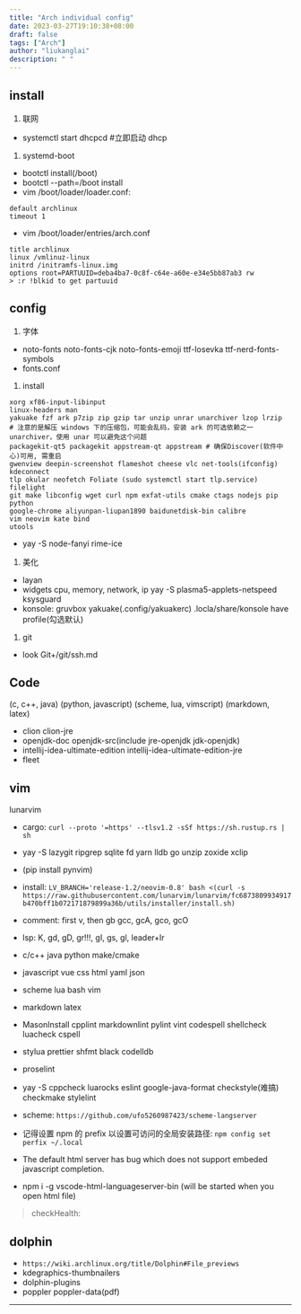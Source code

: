```yaml
---
title: "Arch individual config"
date: 2023-03-27T19:10:38+08:00
draft: false
tags: ["Arch"]
author: "liukanglai"
description: " "
---
```


## install

1. 联网

- systemctl start dhcpcd #立即启动 dhcp

1. systemd-boot

- bootctl install(/boot)
- bootctl --path=/boot install
- vim /boot/loader/loader.conf:

```text
default archlinux
timeout 1
```

- vim /boot/loader/entries/arch.conf

```text
title archlinux
linux /vmlinuz-linux
initrd /initramfs-linux.img
options root=PARTUUID=deba4ba7-0c8f-c64e-a60e-e34e5bb87ab3 rw
> :r !blkid to get partuuid
```

## config

1. 字体

- noto-fonts noto-fonts-cjk noto-fonts-emoji ttf-Iosevka ttf-nerd-fonts-symbols
- fonts.conf

1. install

```text
xorg xf86-input-libinput
linux-headers man
yakuake fzf ark p7zip zip gzip tar unzip unrar unarchiver lzop lrzip
# 注意的是解压 windows 下的压缩包，可能会乱码，安装 ark 的可选依赖之一 unarchiver，使用 unar 可以避免这个问题
packagekit-qt5 packagekit appstream-qt appstream # 确保Discover(软件中心)可用, 需重启
gwenview deepin-screenshot flameshot cheese vlc net-tools(ifconfig) kdeconnect
tlp okular neofetch Foliate (sudo systemctl start tlp.service) filelight
git make libconfig wget curl npm exfat-utils cmake ctags nodejs pip python
google-chrome aliyunpan-liupan1890 baidunetdisk-bin calibre
vim neovim kate bind
utools
```

- yay -S node-fanyi rime-ice

1. 美化

- layan
- widgets cpu, memory, network, ip yay -S plasma5-applets-netspeed ksysguard
- konsole: gruvbox yakuake(.config/yakuakerc) .locla/share/konsole have profile(勾选默认)

1. git

- look Git+/git/ssh.md

## Code

(c, c++, java)
(python, javascript)
(scheme, lua, vimscript)
(markdown, latex)

- clion clion-jre
- openjdk-doc openjdk-src(include jre-openjdk jdk-openjdk)
- intellij-idea-ultimate-edition intellij-idea-ultimate-edition-jre
- fleet

## vim

lunarvim

- cargo: `curl --proto '=https' --tlsv1.2 -sSf https://sh.rustup.rs | sh`
- yay -S lazygit ripgrep sqlite fd yarn lldb go unzip zoxide xclip
- (pip install pynvim)
- install: `LV_BRANCH='release-1.2/neovim-0.8' bash <(curl -s https://raw.githubusercontent.com/lunarvim/lunarvim/fc6873809934917b470bff1b072171879899a36b/utils/installer/install.sh)`

- comment: first v, then gb gcc, gcA, gco, gcO
- lsp: K, gd, gD, gr!!!, gI, gs, gl, leader+lr

- c/c++ java python make/cmake
- javascript vue css html yaml json
- scheme lua bash vim
- markdown latex

- MasonInstall cpplint markdownlint pylint vint codespell shellcheck luacheck cspell
- stylua prettier shfmt black codelldb
- proselint
- yay -S cppcheck luarocks eslint google-java-format checkstyle(难搞) checkmake stylelint

- scheme: `https://github.com/ufo5260987423/scheme-langserver`

- 记得设置 npm 的 prefix 以设置可访问的全局安装路径: `npm config set perfix ~/.local`
- The default html server has bug which does not support embeded javascript completion.
- npm i -g vscode-html-languageserver-bin (will be started when you open html file)

> checkHealth:

## dolphin

- `https://wiki.archlinux.org/title/Dolphin#File_previews`
- kdegraphics-thumbnailers
- dolphin-plugins
- poppler poppler-data(pdf)

---
